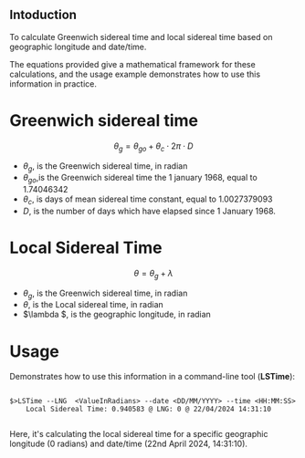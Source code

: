 Intoduction
---------------

To calculate Greenwich sidereal time and local sidereal time based on geographic longitude and date/time. 

The equations provided give a mathematical framework for these calculations, and the usage example demonstrates how to use this information in practice. 


# Greenwich sidereal time

$$ \theta_{g} = \theta_{go} +  \theta_{c} \cdot 2 \pi \cdot D$$

* $\theta_{g}$, is the Greenwich sidereal time, in radian
* $\theta_{go}$,is the Greenwich sidereal time the 1 january 1968, equal to 1.74046342 
* $\theta_{c}$, is days of mean sidereal time constant, equal to 1.0027379093
* $D$, is the number of days which have elapsed since 1 January 1968.

# Local Sidereal Time 

$$ \theta = \theta_{g} +  \lambda $$

* $\theta_{g}$, is the Greenwich sidereal time, in radian
* $\theta$, is the Local sidereal time, in radian
* $\lambda $, is the geographic longitude, in radian

# Usage

Demonstrates how to use this information in a command-line tool (**LSTime**):

```

$>LSTime --LNG  <ValueInRadians> --date <DD/MM/YYYY> --time <HH:MM:SS>
	Local Sidereal Time: 0.940583 @ LNG: 0 @ 22/04/2024 14:31:10
	
```
Here, it's calculating the local sidereal time for a specific geographic longitude (0 radians) and date/time (22nd April 2024, 14:31:10).
